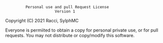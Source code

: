              Personal use and pull Request License
                          Version 1

 Copyright (C) 2021 Racci, SylphMC


 Everyone is permiited to obtain a copy for personal private use,
 or for pull requests. You may not distribute or copy/modify this
 software.
